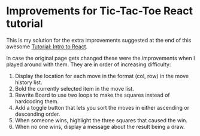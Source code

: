 # Improvements for Tic-Tac-Toe React tutorial

This is my solution for the extra improvements suggested at the end of this awesome [Tutorial: Intro to React](https://reactjs.org/tutorial/tutorial.html).

In case the original page gets changed these were the improvements when I played around with them. They are in order of increasing difficulty:

1. Display the location for each move in the format (col, row) in the move history list.
2. Bold the currently selected item in the move list.
3. Rewrite Board to use two loops to make the squares instead of hardcoding them.
4. Add a toggle button that lets you sort the moves in either ascending or descending order.
5. When someone wins, highlight the three squares that caused the win.
6. When no one wins, display a message about the result being a draw.
